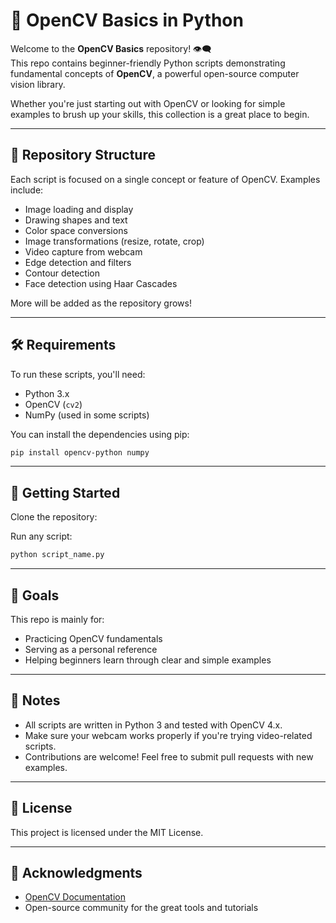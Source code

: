 # 🧠 OpenCV Basics in Python

Welcome to the **OpenCV Basics** repository! 👁️‍🗨️  
This repo contains beginner-friendly Python scripts demonstrating fundamental concepts of **OpenCV**, a powerful open-source computer vision library.

Whether you're just starting out with OpenCV or looking for simple examples to brush up your skills, this collection is a great place to begin.

---

## 📁 Repository Structure

Each script is focused on a single concept or feature of OpenCV. Examples include:

- Image loading and display
- Drawing shapes and text
- Color space conversions
- Image transformations (resize, rotate, crop)
- Video capture from webcam
- Edge detection and filters
- Contour detection
- Face detection using Haar Cascades

More will be added as the repository grows!

---

## 🛠️ Requirements

To run these scripts, you'll need:

- Python 3.x
- OpenCV (`cv2`)
- NumPy (used in some scripts)

You can install the dependencies using pip:

```bash
pip install opencv-python numpy
```

---

## 🚀 Getting Started

Clone the repository:

Run any script:

```bash
python script_name.py
```

---



## 🎯 Goals

This repo is mainly for:

- Practicing OpenCV fundamentals
- Serving as a personal reference
- Helping beginners learn through clear and simple examples

---

## 📌 Notes

- All scripts are written in Python 3 and tested with OpenCV 4.x.
- Make sure your webcam works properly if you're trying video-related scripts.
- Contributions are welcome! Feel free to submit pull requests with new examples.

---

## 📃 License

This project is licensed under the MIT License.

---

## 🙌 Acknowledgments

- [OpenCV Documentation](https://docs.opencv.org/)
- Open-source community for the great tools and tutorials

